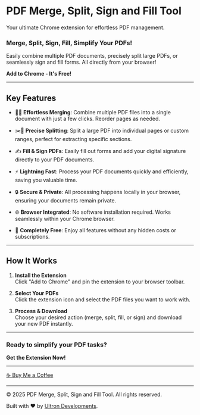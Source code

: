 # PDF Merge, Split, Sign and Fill Tool

Your ultimate Chrome extension for effortless PDF management.

### Merge, Split, Sign, Fill, Simplify Your PDFs!
Easily combine multiple PDF documents, precisely split large PDFs, or seamlessly sign and fill forms. All directly from your browser!

**Add to Chrome - It's Free!**

---

## Key Features

- 📄➕ **Effortless Merging**: Combine multiple PDF files into a single document with just a few clicks. Reorder pages as needed.

- ✂️📄 **Precise Splitting**: Split a large PDF into individual pages or custom ranges, perfect for extracting specific sections.

- ✍️ **Fill & Sign PDFs**: Easily fill out forms and add your digital signature directly to your PDF documents.

- ⚡ **Lightning Fast**: Process your PDF documents quickly and efficiently, saving you valuable time.

- 🔒 **Secure & Private**: All processing happens locally in your browser, ensuring your documents remain private.

- 🌐 **Browser Integrated**: No software installation required. Works seamlessly within your Chrome browser.

- 💯 **Completely Free**: Enjoy all features without any hidden costs or subscriptions.

---

## How It Works

1.  **Install the Extension**  
    Click "Add to Chrome" and pin the extension to your browser toolbar.

2.  **Select Your PDFs**  
    Click the extension icon and select the PDF files you want to work with.

3.  **Process & Download**  
    Choose your desired action (merge, split, fill, or sign) and download your new PDF instantly.

---

### Ready to simplify your PDF tasks?
**Get the Extension Now!**

---

[☕ Buy Me a Coffee]() <!-- Add your Buy Me a Coffee link here -->

---
© 2025 PDF Merge, Split, Sign and Fill Tool. All rights reserved.

Built with ❤️ by [Ultron Developments](https://ultrondevelopments.com.au/contact-us).
